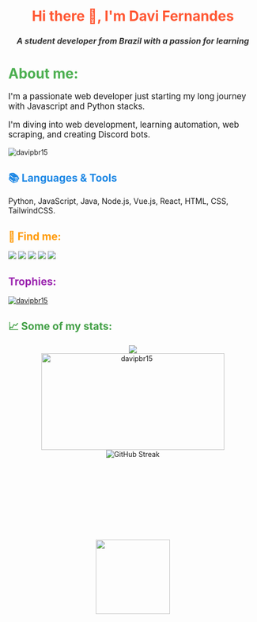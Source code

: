 <h1 align="center" style="color: #FF5733;">Hi there 👋, I'm Davi Fernandes</h1>
<h3 align="center" style="font-style: italic; color: #333;">A student developer from Brazil with a passion for learning</h3>

<h1 style="color: #4CAF50;">About me:</h1>
<p style="font-size: 1.2em;">I'm a passionate web developer just starting my long journey with Javascript and Python stacks.</p>
<p style="font-size: 1.2em;">I'm diving into web development, learning automation, web scraping, and creating Discord bots.</p>

<p align="left">
    <img src="https://komarev.com/ghpvc/?username=DaviFernandesDaSilva&label=Profile%20views&color=3e4041&style=flat" alt="davipbr15" />
</p>

<h2 style="color: #1E88E5;">📚 Languages & Tools</h2>
<p style="font-size: 1.1em;">Python, JavaScript, Java, Node.js, Vue.js, React, HTML, CSS, TailwindCSS.</p>
    
<h2 style="color: #FF9800;">🔗 Find me:</h2>
<a href="https://wa.link/02mvpq" style="text-decoration: none;">
    <img src="https://img.shields.io/badge/WhatsApp-25D366?style=for-the-badge&logo=whatsapp&logoColor=white" />
</a>
<a href="mailto:davipbr90@gmail.com?subject=Hello%20Davi!" style="text-decoration: none;">
    <img src="https://img.shields.io/badge/Gmail-D14836?style=for-the-badge&logo=gmail&logoColor=white" />
</a>
<a href="https://www.instagram.com/davii.f/" style="text-decoration: none;">
    <img src="https://img.shields.io/badge/Instagram-E4405F?style=for-the-badge&logo=instagram&logoColor=white" />
</a>
<a href="https://github.com/DaviFernandesDaSilva" style="text-decoration: none;">
    <img src="https://img.shields.io/badge/GitHub-100000?style=for-the-badge&logo=github&logoColor=white" />
</a>
<a href="https://steamcommunity.com/id/DaviFernandesDaSilva/" style="text-decoration: none;">
    <img src="https://img.shields.io/badge/Steam-000000?style=for-the-badge&logo=steam&logoColor=white" />
</a>

<h2 align="left" style="color: #9C27B0;">Trophies:</h2>
<p align="left">
    <a href="https://github.com/ryo-ma/github-profile-trophy">
        <img src="https://github-profile-trophy.vercel.app/?username=DaviFernandesDaSilva&theme=monokai" alt="davipbr15" />
    </a>
</p>

<div>
    <h2 align="left" style="color: #43A047;"> 📈 Some of my stats:</h2>
    <div align="center">
        <div>
            <img src="https://github-readme-stats.vercel.app/api/?username=DaviFernandesDaSilva&show_icons=true&theme=dark" />
        </div>
        <div>
            <img height="195px" width="370px" src="https://github-readme-stats.vercel.app/api/top-langs?username=DaviFernandesDaSilva&show_icons=true&theme=dark&locale=en&layout=compact" alt="davipbr15" />
        </div>
        <div>
            <img src="https://github-readme-streak-stats.herokuapp.com?user=DaviFernandesDaSilva&theme=dark&border_radius=4&locale=pt_BR&date_format=n%2Fj%5B%2FY%5D&card_width=500" alt="GitHub Streak" />
        </div>
    </div>
</div>

<br><br>
<br><br>
<br><br>
<br><br>

<div align="center">
    <img align="center" width="150px" src="https://images.credly.com/size/340x340/images/73e4a58b-a8ef-41a3-a7db-9183dd269882/image.png" />
</div>
